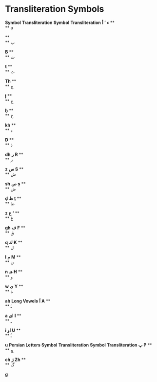 Transliteration Symbols
=======================

**Symbol**
**Transliteration**
**Symbol**
**Transliteration**
**ء**
**’**
**أ**
**  
**
a

**  
**
ب

**B**
**  
**
ت

**t**
**  
**
ث

**Th**
**  
**
ج

**j**
**  
**
ح

**ḥ**
**  
**
خ

**kh**
**  
**
د

**D**
**  
**
ذ

**dh**
**ر**
**R**
**  
**
ز

**z**
**س**
**S**
**  
**
ش

**sh**
**ص**
**ṣ**
**  
**
ض

**ḍ**
**ط**
**ṭ**
**  
**
ظ

**z**
**ع**
**‘**
**  
**
غ

**gh**
**ف**
**F**
**  
**
ق

**q**
**ك**
**K**
**  
**
ل

**l**
**م**
**M**
**  
**
ن

**n**
**هـ**
**H**
**  
**
و

**w**
**ی**
**Y**
**  
**
ة

**ah**
**Long Vowels**
**آ**
**A**
**  
**
ﹷ

**a**
**ای**
**I**
**  
**
ﹻ

**i**
**او**
**U**
**  
**
ﹹ

**u**
**Persian Letters**
**Symbol**
**Transliteration**
**Symbol**
**Transliteration**
**پ**
**P**
**  
**
ﭺ

**ch**
**ﮊ**
**Zh**
**  
**
ﮒ

**g**


